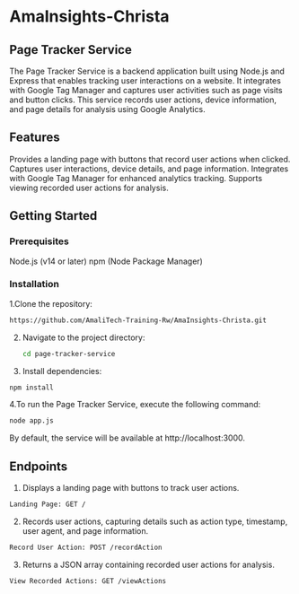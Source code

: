 # AmaInsights-Christa
## Page Tracker Service
The Page Tracker Service is a backend application built using Node.js and Express that enables tracking 
user interactions on a website. It integrates with Google Tag Manager and captures user activities such as 
page visits and button clicks. This service records user actions, device information, and page details for 
analysis using Google Analytics.

## Features
Provides a landing page with buttons that record user actions when clicked.
Captures user interactions, device details, and page information.
Integrates with Google Tag Manager for enhanced analytics tracking.
Supports viewing recorded user actions for analysis.
## Getting Started
### Prerequisites
Node.js (v14 or later)
npm (Node Package Manager)
### Installation
1.Clone the repository: 
```bash
https://github.com/AmaliTech-Training-Rw/AmaInsights-Christa.git
```
2. Navigate to the project directory:
   ```bash
   cd page-tracker-service
   ```
3. Install dependencies:
```bash
npm install
```

4.To run the Page Tracker Service, execute the following command:
```bash
node app.js
```
By default, the service will be available at http://localhost:3000.

## Endpoints
1. Displays a landing page with buttons to track user actions.
```bash
Landing Page: GET /
```
2.  Records user actions, capturing details such as action type, timestamp, user agent, and page information.
```bash
Record User Action: POST /recordAction
```
3. Returns a JSON array containing recorded user actions for analysis.
```bash
View Recorded Actions: GET /viewActions
```
